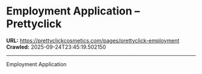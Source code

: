 # Employment Application – Prettyclick

**URL:** https://prettyclickcosmetics.com/pages/prettyclick-employment
**Crawled:** 2025-09-24T23:45:19.502150

---

Employment Application